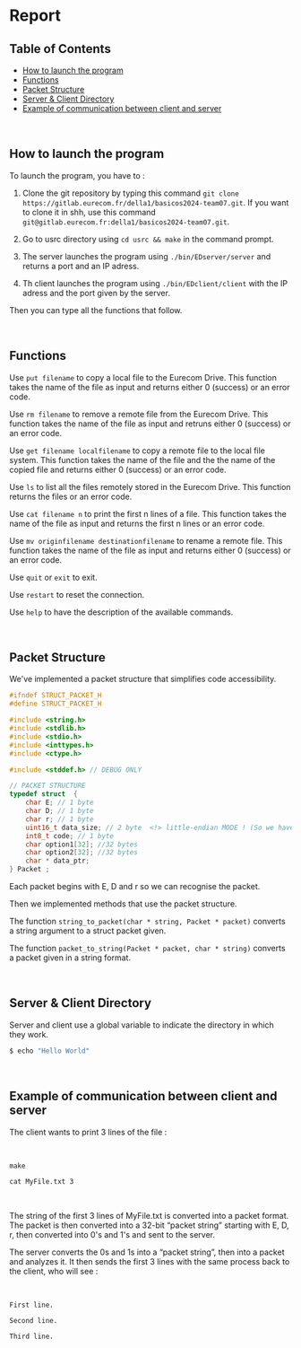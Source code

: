 # **Report**

## **Table of Contents**
* [How to launch the program](#launch)
* [Functions](#functions)
* [Packet Structure](#packet-structure)
* [Server & Client Directory](#server-&-client-directory)
* [Example of communication between client and server](#example)


<br />

## **How to launch the program** <a name="launch"></a>

To launch the program, you have to :

1. Clone the git repository by typing this command `git clone https://gitlab.eurecom.fr/della1/basicos2024-team07.git`. If you want to clone it in shh, use this command ```git@gitlab.eurecom.fr:della1/basicos2024-team07.git```.

2. Go to usrc directory using `cd usrc && make` in the command prompt.  

3. The server launches the program using `./bin/EDserver/server` and returns a port and an IP adress.

4. Th client launches the program using  `./bin/EDclient/client` with the IP adress and the port given by the server. 


Then you can type all the functions that follow.


<br />

## **Functions** <a name="functions"></a>

Use `put filename` to copy a local file to the Eurecom Drive. This function takes the name of the file as input and returns either 0 (success) or an error code.

Use `rm filename` to remove a remote file from the Eurecom Drive. This function takes the name of the file as input and retruns either 0 (success) or an error code.

Use `get filename localfilename` to copy a remote file to the local file system. This function takes the name of the file and the the name of the copied file and returns either 0 (success) or an error code.

Use `ls` to list all the files remotely stored in the Eurecom Drive. This function returns the files or an error code.

Use `cat filename n` to print the first n lines of a file. This function takes the name of the file as input and returns the first n lines or an error code.

Use `mv originfilename destinationfilename` to rename a remote file. This function takes the name of the file as input and returns either 0 (success) or an error code.

Use `quit` or `exit` to exit.

Use `restart` to reset the connection.

Use `help` to have the description of the available commands.


<br />

## **Packet Structure** <a name="packet-structure"></a>

We've implemented a packet structure that simplifies code accessibility. 

```c
#ifndef STRUCT_PACKET_H
#define STRUCT_PACKET_H

#include <string.h>
#include <stdlib.h>
#include <stdio.h>
#include <inttypes.h>
#include <ctype.h>

#include <stddef.h> // DEBUG ONLY

// PACKET STRUCTURE
typedef struct  {
	char E; // 1 byte
	char D; // 1 byte
	char r; // 1 byte
	uint16_t data_size; // 2 byte  <!> little-endian MODE ! (So we have to swap from little-endian to big-endian order)
	int8_t code; // 1 byte
	char option1[32]; //32 bytes
	char option2[32]; //32 bytes
	char * data_ptr;
} Packet ;
```
Each packet begins with E, D and r so we can recognise the packet.  

Then we implemented methods that use the packet structure.  

The function `string_to_packet(char * string, Packet * packet)` converts a string argument to a struct packet given.

The function `packet_to_string(Packet * packet, char * string)` converts a packet given in a string format.


<br />

## **Server & Client Directory** <a name="server-and-client-directory"></a>

Server and client use a global variable to indicate the directory in which they work.

```bash
$ echo "Hello World"
```

<br />

## **Example of communication between client and server** <a name="example"></a>

The client wants to print 3 lines of the file :  

<br />

`make` 

`cat MyFile.txt 3` 

<br />

The string of the first 3 lines of MyFile.txt is converted into a packet format. The packet is then converted into a 32-bit “packet string” starting with E, D, r, then converted into 0's and 1's and sent to the server.

The server converts the 0s and 1s into a “packet string”, then into a packet and analyzes it. It then sends the first 3 lines with the same process back to the client, who will see :  

<br />

`First line.` 

`Second line.`  

`Third line.`  